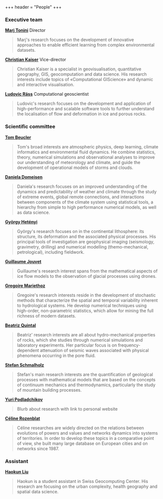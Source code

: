 +++
header = "People"
+++

### Executive team

[**Marj Tonini**](https://wp.unil.ch/geocomputing/home/people/executive-team/marj-tonini/) Director

> Marj's research focuses on the development of innovative approaches to enable efficient learning from complex environmental datasets.


[**Christian Kaiser**](https://igd.unil.ch/ckaiser/en/presentation/) Vice-director

> Christian Kaiser is a specialist in geovisualisation, quantitative geography, GIS, geocomputation and data science. His research interests include topics of «Computational GIScience» and dynamic and interactive visualisation.

[**Ludovic Räss**](https://github.com/luraess) Computational geoscientist

> Ludovic's research focuses on the development and application of high-performance and scalable software tools to further understand the localisation of flow and deformation in ice and porous rocks.


### Scientific committee

[**Tom Beucler**](https://github.com/tbeucler)

> Tom's broad interests are atmospheric physics, deep learning, climate informatics and environmental fluid dynamics. He combine statistics, theory, numerical simulations and observational analyses to improve our understanding of meteorology and climate, and guide the development of operational models of storms and clouds. 

[**Daniela Domeisen**](https://wp.unil.ch/atmos/people/daniela-domeisen/)

> Daniela's research focuses on an improved understanding of the dynamics and predictability of weather and climate through the study of extreme events, global remote connections, and interactions between components of the climate system using statistical tools, a hierarchy from simple to high performance numerical models, as well as data science.

[**György Hetényi**](https://wp.unil.ch/orog3ny/people/gyorgy-hetenyi/)

> György's research focuses on in the continental lithosphere: its structure, its deformation and the associated physical processes. His principal tools of investigation are geophysical imaging (seismology, gravimetry, drilling) and numerical modelling (themo-mechanical, petrological), including fieldwork.

[**Guillaume Jouvet**](https://jouvetg.github.io/)

> Guillaume's research interest spans from the mathematical aspects of ice flow models to the observation of glacial processes using drones.

[**Gregoire Mariethoz**](https://wp.unil.ch/gaia/team/gregoire-mariethoz/)

> Gregoire's research interests reside in the development of stochastic methods that characterize the spatial and temporal variability inherent to hydrological systems. He develop numerical techniques using high-order, non-parametric statistics, which allow for mining the full richness of modern datasets. 

[**Beatriz Quintal**](https://applicationspub.unil.ch/interpub/noauth/php/Un/UnPers.php?PerNum=1139914&LanCode=8&menu=coord)

> Beatriz' research interests are all about hydro-mechanical properties of rocks, which she studies through numerical simulations and laboratory experiments. Her particular focus is on frequency-dependent attenuation of seismic waves associated with physical phenomena occurring in the pore fluid. 

[**Stefan Schmalholz**](https://applicationspub.unil.ch/interpub/noauth/php/Un/UnPers.php?PerNum=1104631&LanCode=8)

> Stefan's main research interests are the quantification of geological processes with mathematical models that are based on the concepts of continuum mechanics and thermodynamics, particularly the study of mountain building processes.

[**Yuri Podladchikov**](https://applicationspub.unil.ch/interpub/noauth/php/Un/UnPers.php?PerNum=1114982&LanCode=8&menu=coord)

> Blurb about research with link to personal website

[**Céline Rozenblat**](https://applicationspub.unil.ch/interpub/noauth/php/Un/UnPers.php?PerNum=1048878&LanCode=8&menu=coord)

> Céline researches are widely directed on the relations between evolutions of powers and values and networks dynamics into systems of territories. In order to develop these topics in a comparative point of view, she built many large database on European cities and on networks since 1987.

### Assistant

[**Haokun Liu**](https://applicationspub.unil.ch/interpub/noauth/php/Un/UnPers.php?PerNum=1265460&LanCode=8)

> Haokun is a student assistant in Swiss Geocomputing Center. His research are focusing on the urban complexity, health geography and spatial data science.